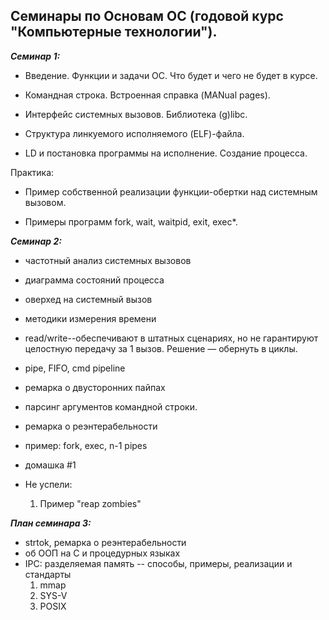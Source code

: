 Семинары по Основам ОС (годовой курс "Компьютерные технологии").
---------------------------------------------------------------------------------

***Семинар 1:*** 

 - Введение. Функции и задачи ОС. Что будет и чего не будет в курсе. 

- Командная строка. Встроенная справка (MANual pages).

- Интерфейс системных вызовов. Библиотека (g)libc. 

- Структура линкуемого исполняемого (ELF)-файла. 

- LD и постановка программы на исполнение. Создание процесса.

Практика:

- Пример собственной реализации функции-обертки над системным вызовом.

- Примеры программ fork, wait, waitpid, exit, exec*.</p>




***Семинар 2:***
 
- частотный анализ системных вызовов
- диаграмма состояний процесса

- оверхед на системный вызов
- методики измерения времени

- read/write--обеспечивают в штатных сценариях, но не гарантируют целостную передачу за 1 вызов. Решение — обернуть в циклы.
- pipe, FIFO, cmd pipeline
- ремарка о двусторонних пайпах

- парсинг аргументов командной строки.
- ремарка о реэнтерабельности
- пример: fork, exec, n-1 pipes
- домашка #1
- Не успели: 
  1) Пример "reap zombies"

***План семинара 3:***
- strtok, ремарка о реэнтерабельности
- об ООП на С и процедурных языках
- IPC: разделяемая память -- способы, примеры, реализации и стандарты
  1) mmap
  2) SYS-V
  3) POSIX
